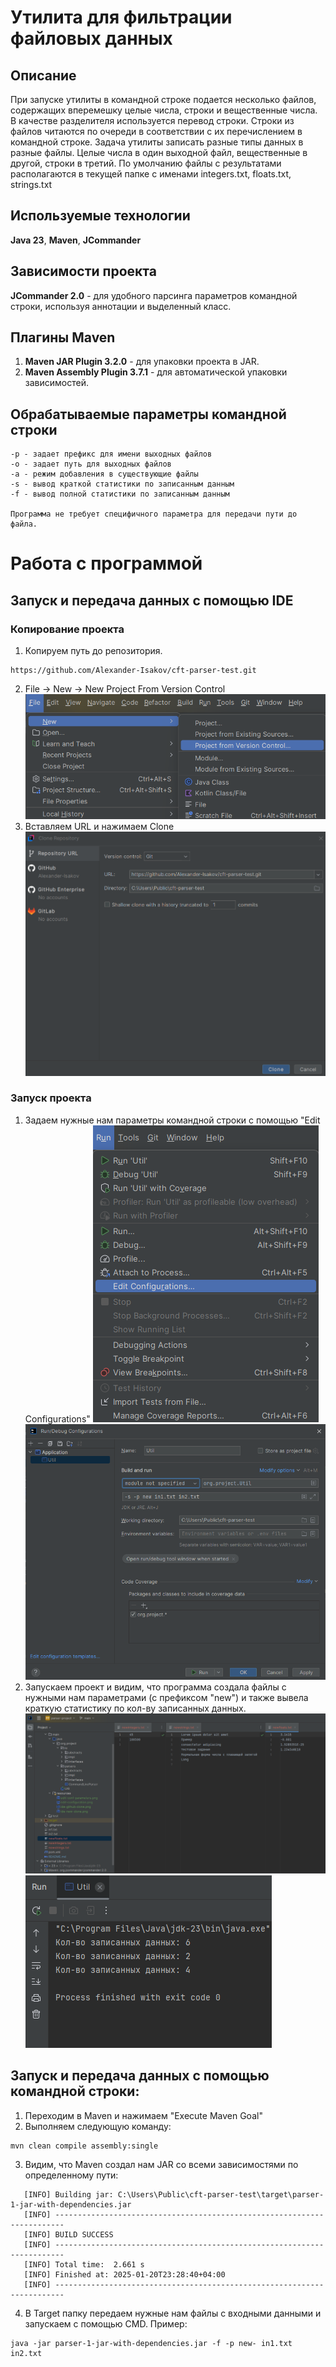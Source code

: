 # Утилита для фильтрации файловых данных

## Описание
При запуске утилиты в командной строке подается несколько файлов, содержащих вперемешку целые числа, строки и вещественные числа. В качестве разделителя используется перевод строки. Строки из файлов читаются по очереди в соответствии с их перечислением в командной строке.
Задача утилиты записать разные типы данных в разные файлы. Целые числа в один выходной файл, вещественные в другой, строки в третий. По умолчанию файлы с результатами располагаются в текущей папке с именами integers.txt, floats.txt, strings.txt

## Используемые технологии
**Java 23**, **Maven**, **JCommander**

## Зависимости проекта
**JCommander 2.0** - для удобного парсинга параметров командной строки, используя аннотации и выделенный класс.

## Плагины Maven
1. **Maven JAR Plugin 3.2.0** - для упаковки проекта в JAR.
2. **Maven Assembly Plugin 3.7.1** - для автоматической упаковки зависимостей.

## Обрабатываемые параметры командной строки
    -p - задает префикс для имени выходных файлов
    -o - задает путь для выходных файлов
    -a - режим добавления в существующие файлы
    -s - вывод краткой статистики по записанным данным
    -f - вывод полной статистики по записанным данным

    Программа не требует специфичного параметра для передачи пути до файла.

# Работа с программой
## Запуск и передача данных с помощью IDE
### Копирование проекта
1. Копируем путь до репозитория.
```
https://github.com/Alexander-Isakov/cft-parser-test.git
```
2. File -> New -> New Project From Version Control
   ![](src/main/resources/ide-new-clone.png)
3. Вставляем URL и нажимаем Clone
![](src/main/resources/ide-github-clone.png)

### Запуск проекта
1. Задаем нужные нам параметры командной строки с помощью "Edit Configurations"
 ![](src/main/resources/edit-configuration.png)
![](src/main/resources/edit-conf-parameters.png)
2. Запускаем проект и видим, что программа создала файлы с нужными нам параметрами (с префиксом "new") и также вывела краткую статистику по кол-ву записанных данных.
![](src/main/resources/result.png)
![](src/main/resources/console-output.png)

## Запуск и передача данных с помощью командной строки:
1. Переходим в Maven и нажимаем "Execute Maven Goal"
2. Выполняем следующую команду:
```
mvn clean compile assembly:single
```
3. Видим, что Maven создал нам JAR со всеми зависимостями по определенному пути:
```
   [INFO] Building jar: C:\Users\Public\cft-parser-test\target\parser-1-jar-with-dependencies.jar
   [INFO] ------------------------------------------------------------------------
   [INFO] BUILD SUCCESS
   [INFO] ------------------------------------------------------------------------
   [INFO] Total time:  2.661 s
   [INFO] Finished at: 2025-01-20T23:28:40+04:00
   [INFO] ------------------------------------------------------------------------
```
4. В Target папку передаем нужные нам файлы с входными данными и запускаем с помощью CMD. Пример:
```
java -jar parser-1-jar-with-dependencies.jar -f -p new- in1.txt in2.txt
```